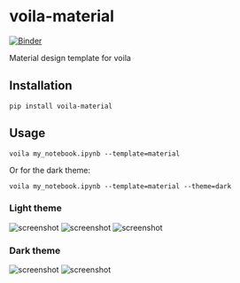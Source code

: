 # voila-material

[![Binder](https://mybinder.org/badge_logo.svg)](https://mybinder.org/v2/gh/voila-dashboards/voila-material/master?urlpath=voila)

Material design template for voila

## Installation

```
pip install voila-material
```

## Usage

```
voila my_notebook.ipynb --template=material
```

Or for the dark theme:

```
voila my_notebook.ipynb --template=material --theme=dark
```

### Light theme

![screenshot](./material_tree.png)
![screenshot](./material_spinner.png)
![screenshot](./material_light.png)

### Dark theme

![screenshot](./material_dark_spinner.png)
![screenshot](./material_dark.png)
